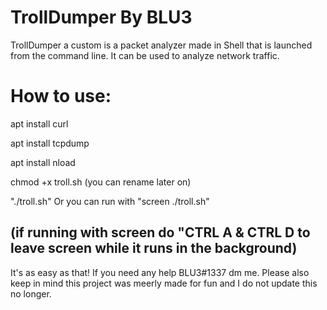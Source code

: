 # TrollDumper By BLU3
TrollDumper a custom is a packet analyzer made in Shell that is launched from the command line. It can be used to analyze network traffic.

# How to use:

apt install curl

apt install tcpdump

apt install nload

chmod +x troll.sh (you can rename later on)

"./troll.sh" Or you can run with "screen ./troll.sh"

(if running with screen do "CTRL A & CTRL D to leave screen while it runs in the background)
--------------------------------------------------------------------------------------------

It's as easy as that! If you need any help BLU3#1337 dm me.
Please also keep in mind this project was meerly made for fun and I do not update this no longer.
